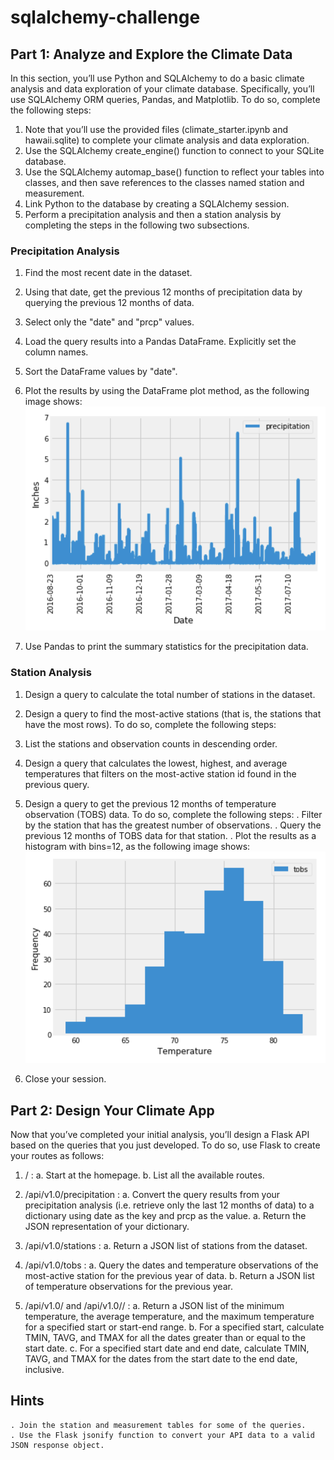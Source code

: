 # sqlalchemy-challenge

## Part 1: Analyze and Explore the Climate Data

In this section, you’ll use Python and SQLAlchemy to do a basic climate analysis and data exploration of your climate database. Specifically, you’ll use SQLAlchemy ORM queries, Pandas, and Matplotlib. To do so, complete the following steps:
1. Note that you’ll use the provided files (climate_starter.ipynb and hawaii.sqlite) to complete your climate analysis and data exploration.
2. Use the SQLAlchemy create_engine() function to connect to your SQLite database.
3. Use the SQLAlchemy automap_base() function to reflect your tables into classes, and then save references to the classes named station and measurement.
4. Link Python to the database by creating a SQLAlchemy session.
5. Perform a precipitation analysis and then a station analysis by completing the steps in the following two subsections.

### Precipitation Analysis

1. Find the most recent date in the dataset.
2. Using that date, get the previous 12 months of precipitation data by querying the previous 12 months of data.
3. Select only the "date" and "prcp" values.
4. Load the query results into a Pandas DataFrame. Explicitly set the column names.
5. Sort the DataFrame values by "date".
6. Plot the results by using the DataFrame plot method, as the following image shows:
![precitation](https://github.com/mabdullama/sqlalchemy-challenge/blob/main/SurfsUp/Output/precipitation.png)

7. Use Pandas to print the summary statistics for the precipitation data.

### Station Analysis

1. Design a query to calculate the total number of stations in the dataset.
2. Design a query to find the most-active stations (that is, the stations that have the most rows). To do so, complete the following steps:
3. List the stations and observation counts in descending order.
3. Design a query that calculates the lowest, highest, and average temperatures that filters on the most-active station id found in the previous query.
4. Design a query to get the previous 12 months of temperature observation (TOBS) data. To do so, complete the following steps:
	. Filter by the station that has the greatest number of observations.
	. Query the previous 12 months of TOBS data for that station.
	. Plot the results as a histogram with bins=12, as the following image shows:
![tobs histogram](https://github.com/mabdullama/sqlalchemy-challenge/blob/main/SurfsUp/Output/tobs.png)

5. Close your session.

## Part 2: Design Your Climate App

Now that you’ve completed your initial analysis, you’ll design a Flask API based on the queries that you just developed. To do so, use Flask to create your routes as follows:
1. / :
   a. Start at the homepage.
   b. List all the available routes.

2. /api/v1.0/precipitation :
   a. Convert the query results from your precipitation analysis (i.e. retrieve only the last 12 months of data) to a dictionary using date as the key and prcp as the value.
   a. Return the JSON representation of your dictionary.

3. /api/v1.0/stations :
   a. Return a JSON list of stations from the dataset.

4. /api/v1.0/tobs :
   a. Query the dates and temperature observations of the most-active station for the previous year of data.
   b. Return a JSON list of temperature observations for the previous year.

5. /api/v1.0/<start> and /api/v1.0/<start>/<end> :
   a. Return a JSON list of the minimum temperature, the average temperature, and the maximum temperature for a specified start or start-end range.
   b. For a specified start, calculate TMIN, TAVG, and TMAX for all the dates greater than or equal to the start date.
   c. For a specified start date and end date, calculate TMIN, TAVG, and TMAX for the dates from the start date to the end date, inclusive.

## Hints
    . Join the station and measurement tables for some of the queries.
    . Use the Flask jsonify function to convert your API data to a valid JSON response object.
